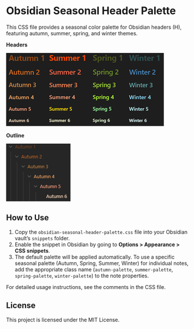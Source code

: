 # Obsidian Seasonal Header Palette

This CSS file provides a seasonal color palette for Obsidian headers (H), featuring autumn, summer, spring, and winter themes.

**Headers**

![Obsidian Seasonal header palette](obsidian-seasonal-header-palette.jpg "Obsidian Seasonal header palette")

**Outline**

![Obsidian Seasonal Outline palette](obsidian-seasonal-outline-palette.jpg "Obsidian Seasonal Outline palette")

## How to Use
1. Copy the `obsidian-seasonal-header-palette.css` file into your Obsidian vault’s `snippets` folder.
2. Enable the snippet in Obsidian by going to **Options > Appearance > CSS snippets**.
3. The default palette will be applied automatically. To use a specific seasonal palette (Autumn, Spring, Summer, Winter) for individual notes, add the appropriate class name (`autumn-palette`, `summer-palette`, `spring-palette`, `winter-palette`) to the note properties.

For detailed usage instructions, see the comments in the CSS file.

## License
This project is licensed under the MIT License.
